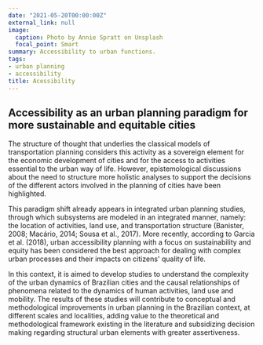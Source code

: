 ```yaml
---
date: "2021-05-20T00:00:00Z"
external_link: null
image:
  caption: Photo by Annie Spratt on Unsplash
  focal_point: Smart
summary: Accessibility to urban functions.
tags:
- urban planning
- accessibility
title: Acessibility
---
```


## Accessibility as an urban planning paradigm for more sustainable and equitable cities

The structure of thought that underlies the classical models of transportation planning considers this activity as a sovereign element for the economic development of cities and for the access to activities essential to the urban way of life. However, epistemological discussions about the need to structure more holistic analyses to support the decisions of the different actors involved in the planning of cities have been highlighted. 

This paradigm shift already appears in integrated urban planning studies, through which subsystems are modeled in an integrated manner, namely: the location of activities, land use, and transportation structure (Banister, 2008; Macário, 2014; Sousa et al., 2017). More recently, according to Garcia et al. (2018), urban accessibility planning with a focus on sustainability and equity has been considered the best approach for dealing with complex urban processes and their impacts on citizens' quality of life. 

In this context, it is aimed to develop studies to understand the complexity of the urban dynamics of Brazilian cities and the causal relationships of phenomena related to the dynamics of human activities, land use and mobility. The results of these studies will contribute to conceptual and methodological improvements in urban planning in the Brazilian context, at different scales and localities, adding value to the theoretical and methodological framework existing in the literature and subsidizing decision making regarding structural urban elements with greater assertiveness.


